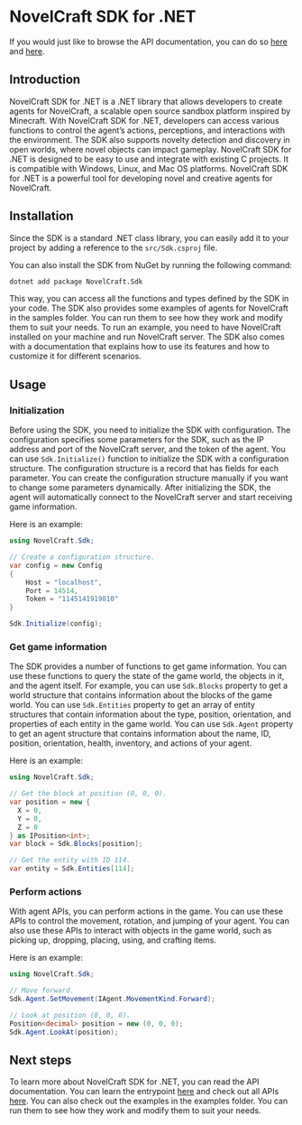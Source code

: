 # NovelCraft SDK for .NET

If you would just like to browse the API documentation, you can do so [here](https://novelcraft.github.io/SDK-DotNet/en/classSdk.html) and [here](https://novelcraft.github.io/SDK-DotNet/en/annotated.html).

## Introduction

NovelCraft SDK for .NET is a .NET library that allows developers to create agents for NovelCraft, a scalable open source sandbox platform inspired by Minecraft. With NovelCraft SDK for .NET, developers can access various functions to control the agent’s actions, perceptions, and interactions with the environment. The SDK also supports novelty detection and discovery in open worlds, where novel objects can impact gameplay. NovelCraft SDK for .NET is designed to be easy to use and integrate with existing C projects. It is compatible with Windows, Linux, and Mac OS platforms. NovelCraft SDK for .NET is a powerful tool for developing novel and creative agents for NovelCraft.

## Installation

Since the SDK is a standard .NET class library, you can easily add it to your project by adding a reference to the `src/Sdk.csproj` file.

You can also install the SDK from NuGet by running the following command:

```bash
dotnet add package NovelCraft.Sdk
```

This way, you can access all the functions and types defined by the SDK in your code. The SDK also provides some examples of agents for NovelCraft in the samples folder. You can run them to see how they work and modify them to suit your needs. To run an example, you need to have NovelCraft installed on your machine and run NovelCraft server. The SDK also comes with a documentation that explains how to use its features and how to customize it for different scenarios.

## Usage

### Initialization

Before using the SDK, you need to initialize the SDK with configuration. The configuration specifies some parameters for the SDK, such as the IP address and port of the NovelCraft server, and the token of the agent. You can use `Sdk.Initialize()` function to initialize the SDK with a configuration structure. The configuration structure is a record that has fields for each parameter. You can create the configuration structure manually if you want to change some parameters dynamically. After initializing the SDK, the agent will automatically connect to the NovelCraft server and start receiving game information.

Here is an example:

```csharp
using NovelCraft.Sdk;

// Create a configuration structure.
var config = new Config
{
    Host = "localhost",
    Port = 14514,
    Token = "1145141919810"
}

Sdk.Initialize(config);
```

### Get game information

The SDK provides a number of functions to get game information. You can use these functions to query the state of the game world, the objects in it, and the agent itself. For example, you can use `Sdk.Blocks` property to get a world structure that contains information about the blocks of the game world. You can use `Sdk.Entities` property to get an array of entity structures that contain information about the type, position, orientation, and properties of each entity in the game world. You can use `Sdk.Agent` property to get an agent structure that contains information about the name, ID, position, orientation, health, inventory, and actions of your agent.

Here is an example:

```csharp
using NovelCraft.Sdk;

// Get the block at position (0, 0, 0).
var position = new {
  X = 0,
  Y = 0,
  Z = 0
} as IPosition<int>;
var block = Sdk.Blocks[position];

// Get the entity with ID 114.
var entity = Sdk.Entities[114];
```

### Perform actions

With agent APIs, you can perform actions in the game. You can use these APIs to control the movement, rotation, and jumping of your agent. You can also use these APIs to interact with objects in the game world, such as picking up, dropping, placing, using, and crafting items.

Here is an example:

```csharp
using NovelCraft.Sdk;

// Move forward.
Sdk.Agent.SetMovement(IAgent.MovementKind.Forward);

// Look at position (0, 0, 0).
Position<decimal> position = new (0, 0, 0);
Sdk.Agent.LookAt(position);
```

## Next steps

To learn more about NovelCraft SDK for .NET, you can read the API documentation. You can learn the entrypoint [here](https://novelcraft.github.io/SDK-DotNet/en/classSdk.html) and check out all APIs [here](https://novelcraft.github.io/SDK-DotNet/en/annotated.html). You can also check out the examples in the examples folder. You can run them to see how they work and modify them to suit your needs.